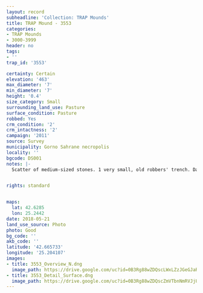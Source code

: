 ```yaml
---
layout: record
subheadline: 'Collection: TRAP Mounds'
title: TRAP Mound - 3553
categories:
- TRAP Mounds
- 3000-3999
header: no
tags:
- ''
trap_id: '3553'

certainty: Certain
elevation: '463'
max_diameter: '7'
min_diameter: '7'
height: '0.4'
size_category: Small
surrounding_land_use: Pasture
surface_condition: Pasture
robbed: Yes
crm_condition: '2'
crm_intactness: '2'
campaign: '2011'
source: Survey
municipality: Gorno Sahrane necropolis
locality: ''
bgcode: DS001
notes: |-
  Scatter of medium-sized stones. 1 very small, old robbers' trench. Damaged by agricultural activity.


rights: standard


maps:
  lat: 42.6285
  lon: 25.2442
date: 2018-05-21
land_use_source: Photo
photo: Good
bg_code: ''
akb_code: ''
latitude: '42.665733'
longitude: '25.204107'
images:
- title: 3553_Overview_N.dng
  image_path: https://drive.google.com/uc?id=0B3Rg88wZDQscLWxLZzJGeGJaRFk
- title: 3553_Detail_Surface.dng
  image_path: https://drive.google.com/uc?id=0B3Rg88wZDQscZmVTbnNmRVJjU0U
---
```

